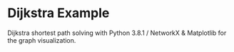 # Dijkstra Example
Dijkstra shortest path solving with Python 3.8.1 / NetworkX & Matplotlib for the graph visualization.
